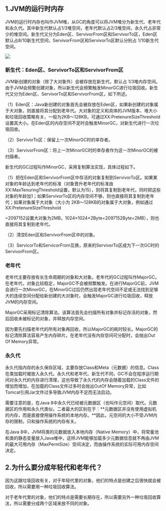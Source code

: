 ## 1.JVM的运行时内存

JVM的运行时内存也叫作JVM堆，从GC的角度可以将JVM堆分为新生代、老年代和永久代。其中新生代默认占1/3堆空间，老年代默认占2/3堆空间，永久代占非常少的堆空间。新生代又分为Eden区、ServivorFrom区和ServivorTo区，Eden区默认占8/10新生代空间，ServivorFrom区和ServivorTo区默认分别占 1/10新生代空间。

![](D:\workspace\Java-Interview-Offer\images\JVM004.png)

### 新生代：Eden区、ServivorTo区和ServivorFrom区

JVM新创建的对象（除了大对象外）会被存放在新生代，默认占 1/3堆内存空间。由于JVM会频繁创建对象，所以新生代会频繁触发MinorGC进行垃圾回收。新生代又分为Eden区、ServivorTo区和ServivorFrom区，如下所述。

（1）Eden区：Java新创建的对象首先会被存放在Eden区，如果新创建的对象属于大对象，则直接将其分配到老年代。大对象的定义和具体的JVM版本、堆大小和垃圾回收策略有关，一般为2KB～128KB，可通过XX:PretenureSizeThreshold设置其大小。在Eden区的内存空间不足时会触发MinorGC，对新生代进行一次垃圾回收。

（2）ServivorTo区：保留上一次MinorGC时的幸存者。

（3）ServivorFrom区：将上一次MinorGC时的幸存者作为这一次MinorGC的被扫描者。

新生代的GC过程叫作MinorGC，采用复制算法实现，具体过程如下。

（1）把在Eden区和ServivorFrom区中存活的对象复制到ServivorTo区。如果某对象的年龄达到老年代的标准（对象晋升老年代的标准由XX:MaxTenuringThreshold设置，默认为15），则将其复制到老年代，同时把这些对象的年龄加1；如果ServivorTo区的内存空间不够，则也直接将其复制到老年代；如果对象属于大对象（大小为 2KB～128KB的对象属于大对象，例如通过XX:PretenureSizeThreshold

=2097152设置大对象为2MB，1024×1024×2Byte=2097152Byte=2MB），则也直接将其复制到老年代。

（2）清空Eden区和ServivorFrom区中的对象。

（3）ServicorTo和ServicorFrom互换，原来的ServivorTo区成为下一次GC时的ServivorFrom区。

### 老年代

老年代主要存放有长生命周期的对象和大对象。老年代的GC过程叫作MajorGC。在老年代，对象比较稳定，MajorGC不会被频繁触发。在进行MajorGC前，JVM会进行一次MinorGC，在MinorGC过后仍然出现老年代空间不足或无法找到足够大的连续空间分配给新创建的大对象时，会触发MajorGC进行垃圾回收，释放JVM的内存空间。

MajorGC采用标记清除算法。该算法首先会扫描所有对象并标记存活的对象，然后回收未被标记的对象，并释放内存空间。

因为要先扫描老年代的所有对象再回收，所以MajorGC的耗时较长。MajorGC的标记清除算法容易产生内存碎片。在老年代没有内存空间可分配时，会抛出Out Of Memory异常。

### 永久代

永久代指内存的永久保存区域，主要存放Class和Meta（元数据）的信息。Class在类加载时被放入永久代。永久代和老年代、新生代不同，GC不会在程序运行期间对永久代的内存进行清理，这也导致了永久代的内存会随着加载的Class文件的增加而增加，在加载的Class文件过多时会抛出OutOf Memory异常，比如Tomcat引用Jar文件过多导致JVM内存不足而无法启动。

需要注意的是，在Java 8中永久代已经被元数据区（也叫作元空间）取代。元数据区的作用和永久代类似，二者最大的区别在于：**元数据区并没有使用虚拟机的内存，而是直接使用操作系统的本地内存。**因此，元空间的大小不受JVM内存的限制，只和操作系统的内存有关。

在Java 8中，JVM将类的元数据放入本地内存（Native Memory）中，将常量池和类的静态变量放入Java堆中，这样JVM能够加载多少元数据信息就不再由JVM的最大可用内存（MaxPermSize）空间决定，而由操作系统的实际可用内存空间决定。

## 2.为什么要分成年轻代和老年代？

因为这跟垃圾回收有关，对于年轻代里的对象，他们的特点是创建之后很快就会被回收，所以需要用一种垃圾回收算法。

对于老年代里的对象，他们的特点是需要长期存在，所以需要另外一种垃圾回收算法，所以需要分成两个区域来放不同的对象。